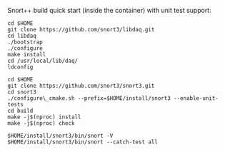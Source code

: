 Snort++ build quick start (inside the container) with unit test support:
```
cd $HOME
git clone https://github.com/snort3/libdaq.git
cd libdaq
./bootstrap
./configure
make install
cd /usr/local/lib/daq/
ldconfig

cd $HOME
git clone https://github.com/snort3/snort3.git
cd snort3
./configure\_cmake.sh --prefix=$HOME/install/snort3 --enable-unit-tests
cd build
make -j$(nproc) install
make -j$(nproc) check

$HOME/install/snort3/bin/snort -V
$HOME/install/snort3/bin/snort --catch-test all
```
